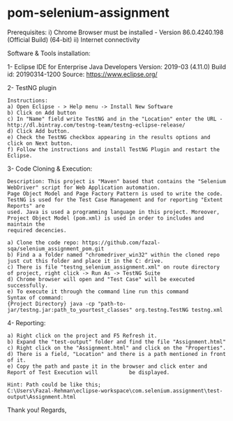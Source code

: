 # pom-selenium-assignment

Prerequisites: 
	i)  Chrome Browser must be installed - Version 86.0.4240.198 (Official Build) (64-bit)
	ii) Internet connectivity
	
Software & Tools installation: 

1- Eclipse IDE for Enterprise Java Developers 
	Version: 2019-03 (4.11.0)
	Build id: 20190314-1200
	Source: https://www.eclipse.org/ 

2- TestNG plugin 

	Instructions: 
	a) Open Eclipse - > Help menu -> Install New Software 
	b) Click on Add button 
	c) In "Name" field write TestNG and in the "Location" enter the URL - http://dl.bintray.com/testng-team/testng-eclipse-release/
	d) Click Add button.
	e) Check the TestNG checkbox appearing in the results options and click on Next button. 
	f) Follow the instructions and install TestNG Plugin and restart the Eclipse. 

3- Code Cloning & Execution:

	Description: This project is "Maven" based that contains the "Selenium WebDriver" script for Web Application automation. 
	Page Object Model and Page Factory Pattern is used to write the code. TestNG is used for the Test Case Management and for reporting "Extent Reports" are
	used. Java is used a programming language in this project. Moreover, Project Object Model (pom.xml) is used in order to includes and maintain the
	required decencies. 

	a) Clone the code repo: https://github.com/fazal-sqa/selenium_assignment_pom.git
	b) Find a a folder named "chromedriver_win32" within the cloned repo just cut this folder and place it in the C: drive.
	c) There is file "testng_selenium_assignment.xml" on route directory of project, right click -> Run As -> TestNG Suite
	d) Chrome browser will open and "Test Case" will be executed successfully.
	e) To execute it through the command line run this command 
	Syntax of command:
	{Project Directory} java -cp "path-to-jar/testng.jar:path_to_yourtest_classes" org.testng.TestNG testng.xml

4- Reporting:

	a) Right click on the project and F5 Refresh it.
	b) Expand the "test-output" folder and find the file "Assignment.html" 
	c) Right click on the "Assignment.html" and click on the "Properties".
	d) There is a field, "Location" and there is a path mentioned in front of it.
	e) Copy the path and paste it in the browser and click enter and Report of Test Execution will          be displayed.

	Hint: Path could be like this; 
	C:\Users\Fazal-Rehman\eclipse-workspace\com.selenium.assignment\test-output\Assignment.html


Thank you!
Regards,
